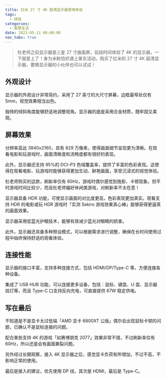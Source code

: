 ```yaml
---
title: 红米 27 寸 4K 超清显示器使用体验
tags:
  - 体验
categories:
  - 智慧生活
date: 2023-05-11 00:00:00
nav_tabs: true
---
```


> 杜老师之前显示器是三星 27 寸曲面屏，前段时间体验了 4K 的显示器，一下就爱上了！身为米粉恰好遇上某东活动，购买了红米的 27 寸 4K 超清显示器，要换显示器的小伙伴也可以试试！

<!-- more -->

## 外观设计

显示器的外观设计非常简约，采用了 27 英寸的大尺寸屏幕，边框最窄处仅有 5mm，视觉效果相当出色。

独特的倾斜角度能够舒适地调整视角。显示器的底座采用合金材质，既牢固又美观。

## 屏幕效果

分辨率高达 3840x2160，具有 829 万像素，使得画面细节呈现更为清晰。在观看电影和玩游戏时，画面清晰度和流畅度都有很好的表现。

此外，显示器还支持 95%的 DCI-P3 色域覆盖率，提供了丰富的色彩表现。这使得在观看电影、玩游戏时能够获得更加生动、鲜艳画面，享受沉浸式的视觉体验。

杜老师购买的这款，刷新率仅有 60Hz，游戏时偶尔感觉到拖影、卡顿现象。但平时游戏时间比较少，而且杜老师偏好休闲类游戏，对刷新率不太在意！

显示器具备 HDR 功能，可使显示画面的对比度更高，色彩表现更加真实。观看支持 HDR 的电影或玩 HDR 游戏时「实测 Sekiro 游戏效果真心棒」能够获得更逼真的画面效果。

显示器采用低蓝光护眼技术，能够有效减少蓝光对眼睛的损害。

此外，显示器还具备多种预设模式，可以根据需求进行调整，确保在长时间使用过程中始终保持舒适的观看体验。

## 连接性能

显示器的接口丰富，支持多种连接方式，包括 HDMI/DP/Type-C 等，方便连接各种设备。

集成了 USB HUB 功能，可以连接更多设备，包括：鼠标、键盘、U 盘、显示器挂灯等，而且 Type-C 口支持反向充电，可直接提供 67W 稳定供电。

## 写在最后

不知道是不是显卡太过低端「AMD 显卡 6800XT 公版」偶尔会出现鼠标卡顿的问题，已确认不是鼠标连接的问题。

配合某些支持 4K 的游戏「如赛博朋克 2077」效果非常不错，不过刷新率仅有 60Hz，所以还是会有画面撕裂问题。

另外经过长期观察，接入 4K 显示器之后，感觉显卡负荷有所增加，不过不高，不影响正常的使用。

最后是接入的建议，优先使用 DP 线，其次是 HDMI，最后是 Type-C。